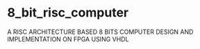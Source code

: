 # 8_bit_risc_computer
A RISC ARCHITECTURE BASED 8 BITS COMPUTER DESIGN AND IMPLEMENTATION ON FPGA USING VHDL
